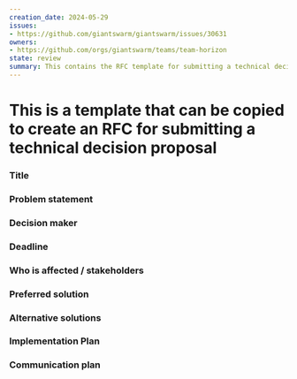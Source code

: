 ```yaml
---
creation_date: 2024-05-29
issues:
- https://github.com/giantswarm/giantswarm/issues/30631
owners:
- https://github.com/orgs/giantswarm/teams/team-horizon
state: review
summary: This contains the RFC template for submitting a technical decision proposal
---
```


# This is a template that can be copied to create an RFC for submitting a technical decision proposal

### Title
<!-- Provide a concise and descriptive title for the RFC -->

### Problem statement
<!-- Explain the issue or challenge that needs to be addressed. This should include background information and context to help stakeholders understand why this decision is important. -->

### Decision maker
<!-- Identify the person (preferred) or a group responsible for making the final decision. -->

### Deadline
<!-- Specify the deadline by which the decision needs to be made. If there is no agreement or insufficient feedback before the deadline, the decision owner schedules a formal meeting with relevant stakeholders to discuss the RFC and make a decision -->

### Who is affected / stakeholders
<!-- List the individuals, teams, or SIGs that will be impacted by this decision and must provide feedback. -->

### Preferred solution
<!-- Describe the solution that is currently favored based on the analysis of the problem. -->

### Alternative solutions
<!-- Outline other potential solutions that were considered. For each alternative, provide a brief description and explain why it was not chosen as the preferred solution. -->

### Implementation Plan
<!-- Detail the steps required to implement the preferred solution. This should include a timeline, resources needed, and any dependencies or risks associated with the implementation. -->

### Communication plan
<!-- Describe how the decision and its implementation will be communicated to stakeholders. -->
